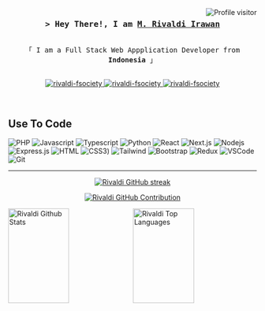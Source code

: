 <a href="https://komarev.com/ghpvc/?username=rivaldi-fsociety">
  <img align="right" src="https://komarev.com/ghpvc/?username=rivaldi-fsociety&label=Visitors&color=0e75b6&style=flat" alt="Profile visitor" />
</a>

<!-- Intro  -->
<h3 align="center">
        <samp>&gt; Hey There!, I am
                <b><a target="_blank" href="https://rivalry-co.vercel.app/">M. Rivaldi Irawan</a></b>
        </samp>
</h3>


<p align="center"> 
  <samp>
    <br>
    「 I am a Full Stack Web Appplication Developer from <b>Indonesia</b> 」
    <br>
    <br>
  </samp>
</p>

<p align="center">
 <a href="https://rivalry-co.vercel.app/" target="blank">
  <img src="https://img.shields.io/badge/Website-DC143C?style=for-the-badge&logo=medium&logoColor=white" alt="rivaldi-fsociety" />
 </a>
 <a href="https://www.linkedin.com/in/muhammad-rivaldi-irawan-5b0185186/" target="_blank">
  <img src="https://img.shields.io/badge/LinkedIn-0077B5?style=for-the-badge&logo=linkedin&logoColor=white" alt="rivaldi-fsociety"/>
 </a>
 <a href="https://www.instagram.com/rivaldi.irawan/" target="_blank">
  <img src="https://img.shields.io/badge/Instagram-fe4164?style=for-the-badge&logo=instagram&logoColor=white" alt="rivaldi-fsociety" />
 </a>  
</p>
<br />

## Use To Code

![PHP](https://img.shields.io/badge/PHP-8993be?style=for-the-badge&labelColor=black&logo=PHP&logoColor=8993be)
![Javascript](https://img.shields.io/badge/Javascript-F0DB4F?style=for-the-badge&labelColor=black&logo=javascript&logoColor=F0DB4F)
![Typescript](https://img.shields.io/badge/Typescript-007acc?style=for-the-badge&labelColor=black&logo=typescript&logoColor=007acc)
![Python](https://img.shields.io/badge/python-FFD43B?style=for-the-badge&labelColor=black&logo=python&logoColor=4B8BBE)
![React](https://img.shields.io/badge/-React-61DBFB?style=for-the-badge&labelColor=black&logo=react&logoColor=61DBFB)
![Next.js](https://img.shields.io/badge/next.js-000000?style=for-the-badge&logo=nextdotjs&logoColor=white)
![Nodejs](https://img.shields.io/badge/Nodejs-3C873A?style=for-the-badge&labelColor=black&logo=node.js&logoColor=3C873A)
![Express.js](https://img.shields.io/badge/Express.js-000000?style=for-the-badge&logo=express&logoColor=white)
![HTML](https://img.shields.io/badge/HTML5-E34F26?style=for-the-badge&logo=html5&logoColor=white)
![CSS3](https://img.shields.io/badge/CSS3-1572B6?style=for-the-badge&logo=css3&logoColor=white))
![Tailwind](https://img.shields.io/badge/Tailwind_CSS-092749?style=for-the-badge&logo=tailwindcss&logoColor=06B6D4&labelColor=000000)
![Bootstrap](https://img.shields.io/badge/Bootstrap-563D7C?style=for-the-badge&logo=bootstrap&logoColor=white)
![Redux](https://img.shields.io/badge/Redux-593D88?style=for-the-badge&logo=redux&logoColor=white)
![VSCode](https://img.shields.io/badge/Visual_Studio-0078d7?style=for-the-badge&logo=visual%20studio&logoColor=white)
![Git](https://img.shields.io/badge/Git-F05032?style=for-the-badge&logo=git&logoColor=white)

<hr/>

<p align="center">
  <a href="https://github.com/rivaldi-fsociety">
    <img src="https://github-readme-streak-stats.herokuapp.com/?user=rivaldi-fsociety&theme=radical&border=7F3FBF&background=0D1117" alt="Rivaldi GitHub streak"/>
  </a>
</p>

<p align="center">
  <a href="https://github.com/rivaldi-fsociety">
    <img src="https://github-profile-summary-cards.vercel.app/api/cards/profile-details?username=rivaldi-fsociety&theme=radical" alt="Rivaldi GitHub Contribution"/>
  </a>
</p>

<a> 
    <a href="https://github.com/rivaldi-fsociety"><img alt="Rivaldi Github Stats" src="https://denvercoder1-github-readme-stats.vercel.app/api?username=rivaldi-fsociety&show_icons=true&count_private=true&theme=react&border_color=7F3FBF&bg_color=0D1117&title_color=F85D7F&icon_color=F8D866" height="192px" width="49.5%"/></a>
  <a href="https://github.com/rivaldi-fsociety"><img alt="Rivaldi Top Languages" src="https://denvercoder1-github-readme-stats.vercel.app/api/top-langs/?username=rivaldi-fsociety&langs_count=8&layout=compact&theme=react&border_color=7F3FBF&bg_color=0D1117&title_color=F85D7F&icon_color=F8D866" height="192px" width="49.5%"/></a>
  <br/>
</a>
